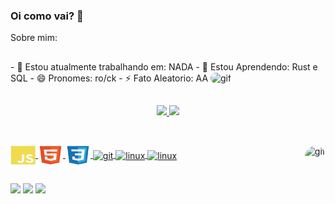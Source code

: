 ### Oi como vai? 👋

Sobre mim:

##
<div>
- 🔭 Estou atualmente trabalhando em: NADA
- 🌱 Estou Aprendendo: Rust e SQL 
- 😄 Pronomes: ro/ck 
- ⚡ Fato Aleatorio: AA
  
  
  <img align="rigth" alt="gif" height="150" style="border-radius:50px;" src="https://external-content.duckduckgo.com/iu/?u=https%3A%2F%2Fi.pinimg.com%2Foriginals%2Fcb%2F03%2F3a%2Fcb033a9043b4e57fb8fbcf3f692922f3.gif&f=1&nofb=1">
</div>

##

<div align="center" >
  
  <a href="https://github.com/gustavo138">
  <img height="180em" src="https://github-readme-stats.vercel.app/api?username=gustavo138&show_icons=true&theme=dark&include_all_commits=true&count_private=true"/>
  <img height="180em" src="https://github-readme-stats.vercel.app/api/top-langs/?username=gustavo138&layout=compact&langs_count=7&theme=dark"/>
  </div>
  
 ## 
 
<div style="display: inline_block"><br>
  <img align="center" alt="Js" height="30" width="40" src="https://raw.githubusercontent.com/devicons/devicon/master/icons/javascript/javascript-plain.svg">
  <img align="center" alt="HTML" height="30" width="40" src="https://raw.githubusercontent.com/devicons/devicon/master/icons/html5/html5-original.svg">
  <img align="center" alt="CSS" height="30" width="40" src="https://raw.githubusercontent.com/devicons/devicon/master/icons/css3/css3-original.svg">
  <img align="center" alt="git" height="30" width="40"  src="https://cdn.jsdelivr.net/gh/devicons/devicon/icons/git/git-original.svg">
  <img align="center" alt="linux" height="30" width="40"  src="https://cdn.jsdelivr.net/gh/devicons/devicon/icons/linux/linux-original.svg" >
  <img align="center" alt="linux" height="30" width="40" src="https://cdn.jsdelivr.net/gh/devicons/devicon/icons/rust/rust-plain.svg">

  
  <img align="right" alt="gif" height="150" style="border-radius:50px;" src="https://external-content.duckduckgo.com/iu/?u=https%3A%2F%2Fgifimage.net%2Fwp-content%2Fuploads%2F2017%2F10%2Fdisappointed-anime-gif-13.gif&f=1&nofb=1">
</div>

 ##

  <div> 
  <a href="https://www.youtube.com/channel/UCfffjpRJygbJD3aO4F3jPSw" target="_blank"><img src="https://img.shields.io/badge/YouTube-FF0000?style=for-the-badge&logo=youtube&logoColor=white" target="_blank"></a>
 <a href="https://discord.gg/https://discord.gg/JJHf3hvp" target="_blank"><img src="https://img.shields.io/badge/Discord-7289DA?style=for-the-badge&logo=discord&logoColor=white" target="_blank"></a> 
  <a href = "mailto:gustavosantos070709@gmail.com"><img src="https://img.shields.io/badge/-Gmail-%23333?style=for-the-badge&logo=gmail&logoColor=white" target="_blank"></a>
  
 </div>
  

